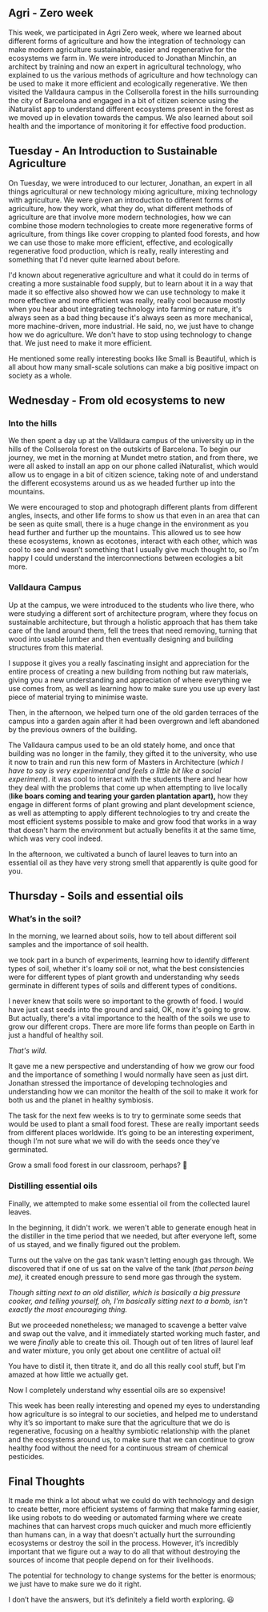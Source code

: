 ## Agri - Zero week

This week, we participated in Agri Zero week, where we learned about different forms of agriculture and how the integration of technology can make modern agriculture sustainable, easier and regenerative for the ecosystems we farm in. We were introduced to Jonathan Minchin, an architect by training and now an expert in agricultural technology, who explained to us the various methods of agriculture and how technology can be used to make it more efficient and ecologically regenerative. We then visited the Valldaura campus in the Collserolla forest in the hills surrounding the city of Barcelona and engaged in a bit of citizen science using the iNaturalist app to understand different ecosystems present in the forest as we moved up in elevation towards the campus. We also learned about soil health and the importance of monitoring it for effective food production.

## Tuesday - An Introduction to Sustainable Agriculture

On Tuesday, we were introduced to our lecturer, Jonathan, an expert in all things agricultural or new technology mixing agriculture, mixing technology with agriculture. We were given an introduction to different forms of agriculture, how they work, what they do, what different methods of agriculture are that involve more modern technologies, how we can combine those modern technologies to create more regenerative forms of agriculture, from things like cover cropping to planted food forests, and how we can use those to make more efficient, effective, and ecologically regenerative food production, which is really, really interesting and something that I'd never quite learned about before.

I'd known about regenerative agriculture and what it could do in terms of creating a more sustainable food supply, but to learn about it in a way that made it so effective also showed how we can use technology to make it more effective and more efficient was really, really cool because mostly when you hear about integrating technology into farming or nature, it's always seen as a bad thing because it's always seen as more mechanical, more machine-driven, more industrial. He said, no, we just have to change how we do agriculture. We don't have to stop using technology to change that. We just need to make it more efficient.

He mentioned some really interesting books like Small is Beautiful, which is all about how many small-scale solutions can make a big positive impact on society as a whole. 

<!-- add images here of the lecture  -->

## Wednesday - From old ecosystems to new

### Into the hills

We then spent a day up at the Valldaura campus of the university up in the hills of the Collserola forest on the outskirts of Barcelona. To begin our journey, we met in the morning at Mundet metro station, and from there, we were all asked to install an app on our phone called iNaturalist, which would allow us to engage in a bit of citizen science, taking note of and understand the different ecosystems around us as we headed further up into the mountains. 

We were encouraged to stop and photograph different plants from different angles, insects, and other life forms to show us that even in an area that can be seen as quite small, there is a huge change in the environment as you head further and further up the mountains. This allowed us to see how these ecosystems, known as ecotones, interact with each other, which was cool to see and wasn’t something that I usually give much thought to, so I’m happy I could understand the interconnections between ecologies a bit more. 

<!--add images here of some of the different plants and ecosystems observed -->

### Valldaura Campus

Up at the campus, we were introduced to the students who live there, who were studying a different sort of architecture program, where they focus on sustainable architecture, but through a holistic approach that has them take care of the land around them, fell the trees that need removing, turning that wood into usable lumber and then eventually designing and building structures from this material. 

I suppose it gives you a really fascinating insight and appreciation for the entire process of creating a new building from nothing but raw materials, giving you a new understanding and appreciation of where everything we use comes from, as well as learning how to make sure you use up every last piece of material trying to minimise waste.  

Then, in the afternoon, we helped turn one of the old garden terraces of the campus into a garden again after it had been overgrown and left abandoned by the previous owners of the building. 

The Valldaura campus used to be an old stately home, and once that building was no longer in the family, they gifted it to the university, who use it now to train and run this new form of Masters in Architecture (*which I have to say is very experimental and feels a little bit like a social experiment*). it was cool to interact with the students there and hear how they deal with the problems that come up when attempting to live locally (**like boars coming and tearing your garden plantation apart),** how they engage in different forms of plant growing and plant development science, as well as attempting to apply different technologies to try and create the most efficient systems possible to make and grow food that works in a way that doesn't harm the environment but actually benefits it at the same time, which was very cool indeed. 

In the afternoon, we cultivated a bunch of laurel leaves to turn into an essential oil as they have very strong smell that apparently is quite good for you.

<!-- add images here of laurel leaf harvesting -->

## Thursday - Soils and essential oils

### What’s in the soil?

In the morning, we learned about soils, how to tell about different soil samples and the importance of soil health.

we took part in a bunch of experiments, learning how to identify different types of soil, whether it's loamy soil or not, what the best consistencies were for different types of plant growth and understanding why seeds germinate in different types of soils and different types of conditions.

I never knew that soils were so important to the growth of food. I would have just cast seeds into the ground and said, OK, now it's going to grow. But actually, there's a vital importance to the health of the soils we use to grow our different crops. There are more life forms than people on Earth in just a handful of healthy soil.

*That's wild.* 

It gave me a new perspective and understanding of how we grow our food and the importance of something I would normally have seen as just dirt. Jonathan stressed the importance of developing technologies and understanding how we can monitor the health of the soil to make it work for both us and the planet in healthy symbiosis.

The task for the next few weeks is to try to germinate some seeds that would be used to plant a small food forest. These are really important seeds from different places worldwide. It’s going to be an interesting experiment, though I’m not sure what we will do with the seeds once they’ve germinated. 

Grow a small food forest in our classroom, perhaps? 🌲

<!-- add images here of the soil experiments -->

### Distilling essential oils

Finally, we attempted to make some essential oil from the collected laurel leaves.

In the beginning, it didn't work. we weren't able to generate enough heat in the distiller in the time period that we needed, but after everyone left, some of us stayed, and we finally figured out the problem. 

Turns out the valve on the gas tank wasn't letting enough gas through. We discovered that if one of us sat on the valve of the tank (*that person being me),* it created enough pressure to send more gas through the system. 

*Though sitting next to an old distiller, which is basically a big pressure cooker, and telling yourself, oh, I'm basically sitting next to a bomb, isn't exactly the most encouraging thing.*

But we proceeded nonetheless; we managed to scavenge a better valve and swap out the valve, and it immediately started working much faster, and we were *finally* able to create this oil. Though out of ten litres of laurel leaf and water mixture, you only get about one centilitre of actual oil!

You have to distil it, then titrate it, and do all this really cool stuff, but I'm amazed at how little we actually get. 

Now I completely understand why essential oils are so expensive!

This week has been really interesting and opened my eyes to understanding how agriculture is so integral to our societies, and helped me to understand why it’s so important to make sure that the agriculture that we do is regenerative, focusing on a healthy symbiotic relationship with the planet and the ecosystems around us, to make sure that we can continue to grow healthy food without the need for a continuous stream of chemical pesticides. 

<!-- add images here of the essential oil distilling and link to the video Nicolo made -->

## Final Thoughts

It made me think a lot about what we could do with technology and design to create better, more efficient systems of farming that make farming easier, like using robots to do weeding or automated farming where we create machines that can harvest crops much quicker and much more efficiently than humans can, in a way that doesn't actually hurt the surrounding ecosystems or destroy the soil in the process. However, it’s incredibly important that we figure out a way to do all that without destroying the sources of income that people depend on for their livelihoods.

The potential for technology to change systems for the better is enormous; we just have to make sure we do it right. 

I don’t have the answers, but it’s definitely a field worth exploring. 😃